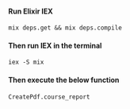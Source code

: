 
#### Run Elixir IEX
```
mix deps.get && mix deps.compile

````

#### Then run IEX in the terminal 
```
iex -S mix
```

#### Then execute the below function
```
CreatePdf.course_report
```


